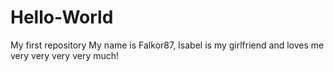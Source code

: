 # Hello-World
My first repository
My name is Falkor87, Isabel is my girlfriend and loves me very very very very much!
